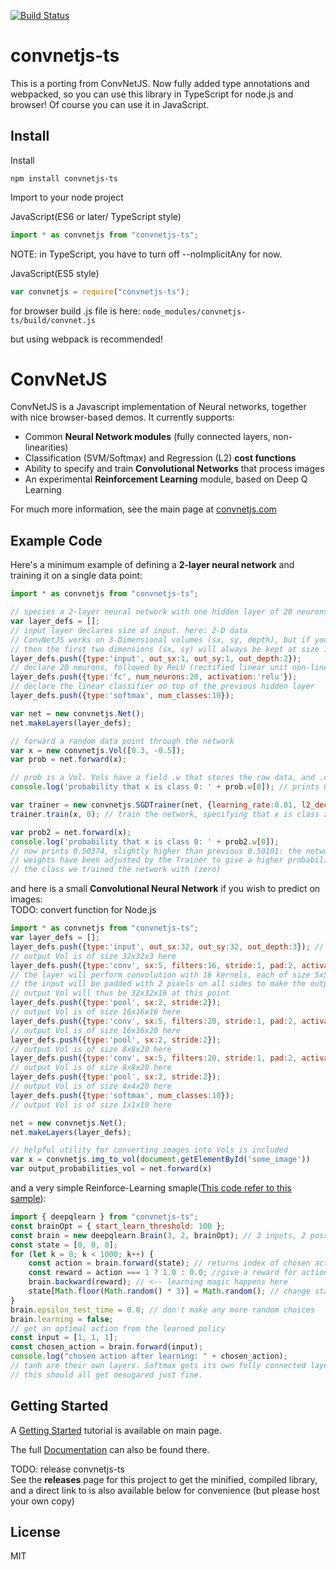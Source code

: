 [![Build Status](https://travis-ci.org/yoskeoka/convnetjs-ts.svg?branch=master)](https://travis-ci.org/yoskeoka/convnetjs-ts)

# convnetjs-ts

This is a porting from ConvNetJS.
Now fully added type annotations and webpacked, so you can use this library in TypeScript for node.js and browser!
Of course you can use it in JavaScript.

## Install

Install
```
npm install convnetjs-ts
```

Import to your node project

JavaScript(ES6 or later/ TypeScript style)
```js
import * as convnetjs from "convnetjs-ts"; 
```
NOTE: in TypeScript, you have to turn off --noImplicitAny for now.


JavaScript(ES5 style)
```js
var convnetjs = require("convnetjs-ts");
```

for browser
build .js file is here:  `node_modules/convnetjs-ts/build/convnet.js`

but using webpack is recommended!

# ConvNetJS

ConvNetJS is a Javascript implementation of Neural networks, together with nice browser-based demos. It currently supports:

- Common **Neural Network modules** (fully connected layers, non-linearities)
- Classification (SVM/Softmax) and Regression (L2) **cost functions**
- Ability to specify and train **Convolutional Networks** that process images
- An experimental **Reinforcement Learning** module, based on Deep Q Learning

For much more information, see the main page at [convnetjs.com](http://convnetjs.com)

## Example Code

Here's a minimum example of defining a **2-layer neural network** and training
it on a single data point:

```js
import * as convnetjs from "convnetjs-ts"; 

// species a 2-layer neural network with one hidden layer of 20 neurons
var layer_defs = [];
// input layer declares size of input. here: 2-D data
// ConvNetJS works on 3-Dimensional volumes (sx, sy, depth), but if you're not dealing with images
// then the first two dimensions (sx, sy) will always be kept at size 1
layer_defs.push({type:'input', out_sx:1, out_sy:1, out_depth:2});
// declare 20 neurons, followed by ReLU (rectified linear unit non-linearity)
layer_defs.push({type:'fc', num_neurons:20, activation:'relu'}); 
// declare the linear classifier on top of the previous hidden layer
layer_defs.push({type:'softmax', num_classes:10});

var net = new convnetjs.Net();
net.makeLayers(layer_defs);

// forward a random data point through the network
var x = new convnetjs.Vol([0.3, -0.5]);
var prob = net.forward(x); 

// prob is a Vol. Vols have a field .w that stores the raw data, and .dw that stores gradients
console.log('probability that x is class 0: ' + prob.w[0]); // prints 0.50101

var trainer = new convnetjs.SGDTrainer(net, {learning_rate:0.01, l2_decay:0.001});
trainer.train(x, 0); // train the network, specifying that x is class zero

var prob2 = net.forward(x);
console.log('probability that x is class 0: ' + prob2.w[0]);
// now prints 0.50374, slightly higher than previous 0.50101: the networks
// weights have been adjusted by the Trainer to give a higher probability to
// the class we trained the network with (zero)
```

and here is a small **Convolutional Neural Network** if you wish to predict on images:  
TODO: convert function for Node.js

```js
import * as convnetjs from "convnetjs-ts"; 
var layer_defs = [];
layer_defs.push({type:'input', out_sx:32, out_sy:32, out_depth:3}); // declare size of input
// output Vol is of size 32x32x3 here
layer_defs.push({type:'conv', sx:5, filters:16, stride:1, pad:2, activation:'relu'});
// the layer will perform convolution with 16 kernels, each of size 5x5.
// the input will be padded with 2 pixels on all sides to make the output Vol of the same size
// output Vol will thus be 32x32x16 at this point
layer_defs.push({type:'pool', sx:2, stride:2});
// output Vol is of size 16x16x16 here
layer_defs.push({type:'conv', sx:5, filters:20, stride:1, pad:2, activation:'relu'});
// output Vol is of size 16x16x20 here
layer_defs.push({type:'pool', sx:2, stride:2});
// output Vol is of size 8x8x20 here
layer_defs.push({type:'conv', sx:5, filters:20, stride:1, pad:2, activation:'relu'});
// output Vol is of size 8x8x20 here
layer_defs.push({type:'pool', sx:2, stride:2});
// output Vol is of size 4x4x20 here
layer_defs.push({type:'softmax', num_classes:10});
// output Vol is of size 1x1x10 here

net = new convnetjs.Net();
net.makeLayers(layer_defs);

// helpful utility for converting images into Vols is included
var x = convnetjs.img_to_vol(document.getElementById('some_image'))
var output_probabilities_vol = net.forward(x)
```

and a very simple Reinforce-Learning smaple([This code refer to this sample](http://cs.stanford.edu/people/karpathy/convnetjs/docs.html)):
```js
import { deepqlearn } from "convnetjs-ts";
const brainOpt = { start_learn_threshold: 100 };
const brain = new deepqlearn.Brain(3, 2, brainOpt); // 3 inputs, 2 possible outputs (0,1)
const state = [0, 0, 0];
for (let k = 0; k < 1000; k++) {
    const action = brain.forward(state); // returns index of chosen action
    const reward = action === 1 ? 1.0 : 0.0; //give a reward for action 1 (no matter what state is)
    brain.backward(reward); // <-- learning magic happens here
    state[Math.floor(Math.random() * 3)] = Math.random(); // change state
}
brain.epsilon_test_time = 0.0; // don't make any more random choices
brain.learning = false;
// get an optimal action from the learned policy
const input = [1, 1, 1];
const chosen_action = brain.forward(input);
console.log("chosen action after learning: " + chosen_action);
// tanh are their own layers. Softmax gets its own fully connected layer.
// this should all get desugared just fine.
```

## Getting Started
A [Getting Started](http://cs.stanford.edu/people/karpathy/convnetjs/started.html) tutorial is available on main page.

The full [Documentation](http://cs.stanford.edu/people/karpathy/convnetjs/docs.html) can also be found there.

TODO: release convnetjs-ts  
See the **releases** page for this project to get the minified, compiled library, and a direct link to is also available below for convenience (but please host your own copy)

## License
MIT
